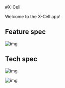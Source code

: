 #X-Cell

Welcome to the X-Cell app!

## Feature spec

![img](http://i.imgur.com/FK38VUZh.jpg)

## Tech spec

![img](http://i.imgur.com/bOiihOCl.jpg)

![img](http://i.imgur.com/9DBgLu3l.jpg)